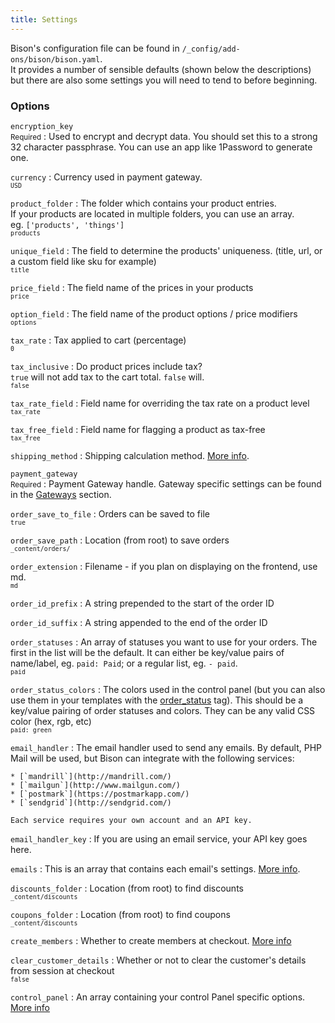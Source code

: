 ```yaml
---
title: Settings
---
```


Bison's configuration file can be found in `/_config/add-ons/bison/bison.yaml`.  
It provides a number of sensible defaults (shown below the descriptions) but there are also some settings you will need to tend to before beginning.

### Options

`encryption_key`<br /><small>Required</small>
: Used to encrypt and decrypt data. You should set this to a strong 32 character passphrase. You can use an app like 1Password to generate one.

`currency`
: Currency used in payment gateway.  
  <small>`USD`</small>

`product_folder`
: The folder which contains your product entries.  
If your products are located in multiple folders, you can use an array.   
eg. `['products', 'things']`  
  <small>`products`</small>

`unique_field`
: The field to determine the products' uniqueness. (title, url, or a custom field like sku for example)  
  <small>`title`</small>

`price_field`
: The field name of the prices in your products  
  <small>`price`</small>

`option_field`
: The field name of the product options / price modifiers  
  <small>`options`</small>

`tax_rate`
: Tax applied to cart (percentage)  
  <small>`0`</small>

`tax_inclusive`
: Do product prices include tax?  
  `true` will not add tax to the cart total. `false` will.  
  <small>`false`</small>

`tax_rate_field`
: Field name for overriding the tax rate on a product level  
  <small>`tax_rate`</small>

`tax_free_field`
: Field name for flagging a product as tax-free  
  <small>`tax_free`</small>

`shipping_method`
: Shipping calculation method. [More info](/docs/configuring/shipping).

`payment_gateway`<br /><small>Required</small>
: Payment Gateway handle. Gateway specific settings can be found in the [Gateways](/docs/gateways) section.

`order_save_to_file`
: Orders can be saved to file  
  <small>`true`</small>

`order_save_path`
: Location (from root) to save orders    
  <small>`_content/orders/`</small>

`order_extension`
: Filename - if you plan on displaying on the frontend, use md.  
  <small>`md`</small>

`order_id_prefix`
: A string prepended to the start of the order ID

`order_id_suffix`
: A string appended to the end of the order ID

`order_statuses`
: An array of statuses you want to use for your orders. The first in the list will be the default. It can either be key/value pairs of name/label, eg. `paid: Paid`; or a regular list, eg. `- paid`.  
  <small>`paid`</small>

`order_status_colors`
: The colors used in the control panel (but you can also use them in your templates with the [order_status](/docs/tags/checking-out/order_status) tag). This should be a key/value pairing of order statuses and colors. They can be any valid CSS color (hex, rgb, etc)  
  <small>`paid: green`</small>

`email_handler`
:   The email handler used to send any emails. By default, PHP Mail will be used, but Bison can integrate with the following services:

    * [`mandrill`](http://mandrill.com/)
    * [`mailgun`](http://www.mailgun.com/)
    * [`postmark`](https://postmarkapp.com/)
    * [`sendgrid`](http://sendgrid.com/)

    Each service requires your own account and an API key.

`email_handler_key`
: If you are using an email service, your API key goes here.

`emails`
: This is an array that contains each email's settings. [More info](/docs/configuring/emails).

`discounts_folder`
: Location (from root) to find discounts  
  <small>`_content/discounts`</small>

`coupons_folder`
: Location (from root) to find coupons  
  <small>`_content/discounts`</small>
  
`create_members`
: Whether to create members at checkout. [More info](/docs/configuring/members)

`clear_customer_details`
: Whether or not to clear the customer's details from session at checkout  
  <small>`false`</small>

`control_panel`
: An array containing your control Panel specific options. [More info](/docs/configuring/control-panel)
